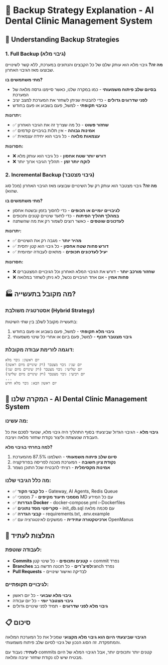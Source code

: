 # 💾 Backup Strategy Explanation - AI Dental Clinic Management System

## 🎯 Understanding Backup Strategies

### 1. Full Backup (גיבוי מלא)

**מה זה?**
גיבוי מלא הוא עותק שלם של כל הקבצים והנתונים במערכת, ללא קשר לשינויים שבוצעו מאז הגיבוי האחרון.

**מתי משתמשים בו?**
- **בסיום שלב פיתוח משמעותי** - כמו במקרה שלנו, כאשר סיימנו גרסה מלאה של המערכת
- **לפני שדרוגים גדולים** - כדי להבטיח שניתן לשחזר את המערכת למצב יציב
- **כגיבוי תקופתי** - למשל, פעם בשבוע או פעם בחודש

**יתרונות:**
- ✅ **שחזור פשוט** - כל מה שצריך זה את הגיבוי האחרון
- ✅ **אמינות גבוהה** - אין תלות בגיבויים קודמים
- ✅ **עצמאות מלאה** - כל גיבוי הוא יחידה עצמאית

**חסרונות:**
- ❌ **דורש יותר שטח אחסון** - כל גיבוי הוא עותק מלא
- ❌ **לוקח יותר זמן** - תהליך הגיבוי ארוך יותר

### 2. Incremental Backup (גיבוי מצטבר)

**מה זה?**
גיבוי מצטבר הוא עותק רק של השינויים שבוצעו מאז הגיבוי האחרון (מכל סוג שהוא).

**מתי משתמשים בו?**
- **לגיבויים יומיים או תכופים** - כדי לחסוך בזמן ובשטח אחסון
- **במהלך תהליך הפיתוח** - כדי לתעד שינויים קטנים ותכופים
- **לעדכונים שוטפים** - כאשר רוצים לשמור רק את מה שהשתנה

**יתרונות:**
- ✅ **מהיר יותר** - מגבה רק את השינויים
- ✅ **דורש פחות שטח אחסון** - כל גיבוי הוא קטן יחסית
- ✅ **יעיל לעדכונים תכופים** - מתאים לעבודה יומיומית

**חסרונות:**
- ❌ **שחזור מורכב יותר** - דורש את הגיבוי המלא האחרון וכל הגיבויים המצטברים
- ❌ **פחות אמין** - אם אחד הגיבויים נכשל, לא ניתן לשחזר במלואה

## 🏭 מה מקובל בתעשייה?

### **אסטרטגיה משולבת (Hybrid Strategy)**

בתעשייה מקובל לשלב בין שתי השיטות:

1. **גיבוי מלא תקופתי** - למשל, פעם בשבוע או פעם בחודש
2. **גיבוי מצטבר תכוף** - למשל, פעם ביום או אחרי כל שינוי משמעותי

### **דוגמה לזרימת עבודה מקובלת:**

```
יום ראשון: גיבוי מלא
יום שני: גיבוי מצטבר (רק שינויים מיום ראשון)
יום שלישי: גיבוי מצטבר (רק שינויים מיום שני)
יום רביעי: גיבוי מצטבר (רק שינויים מיום שלישי)
...
יום ראשון הבא: גיבוי מלא חדש
```

## 🎯 המקרה שלנו - AI Dental Clinic Management System

### **מה עשינו:**

**גיבוי מלא** - הגיבוי הגדול שביצעתי בסוף התהליך היה גיבוי מלא, שנועד לסכם את כל העבודה שנעשתה וליצור נקודת שחזור מלאה ויציבה.

**למה בחרתי בגיבוי מלא?**
1. **סיום שלב פיתוח משמעותי** - השלמנו 87.5% מהמערכת
2. **נקודת ציון חשובה** - המערכת מוכנה לפריסה בפרודקציה
3. **אמינות מקסימלית** - רציתי להבטיח שכל התוכן נשמר

### **מה כלל הגיבוי שלנו:**

- ✅ **כל קבצי הקוד** - Gateway, AI Agents, Redis Queue
- ✅ **מסמכי תיעוד מקיפים** - 7 מסמכי MD עם כל המידע
- ✅ **הגדרות Docker** - docker-compose.yml ו-Dockerfiles
- ✅ **סקריפטי מסד נתונים** - init_db.sql עם סכמה מלאה
- ✅ **קבצי הגדרה** - requirements.txt, .env.example
- ✅ **ארכיטקטורה עתידית** - ממשקים לאינטגרציה עם OpenManus

## 🔄 המלצות לעתיד

### **לעבודה שוטפת:**
- **Commits קטנים ותכופים** - כל שינוי קטן = commit נפרד
- **Branches לפיצ'רים** - כל תכונה חדשה בבranch נפרד
- **Pull Requests** - לבדיקה ואישור שינויים

### **לגיבויים תקופתיים:**
- **גיבוי מלא שבועי** - כל יום ראשון
- **גיבוי מצטבר יומי** - כל יום עבודה
- **גיבוי מלא לפני שדרוגים** - תמיד לפני שינויים גדולים

## 📋 סיכום

**הגיבוי שביצעתי היום הוא גיבוי מלא מקצועי** שמכיל את כל המערכת המלאה והמתפקדת. זה הסוג הנכון של גיבוי לסיום שלב פיתוח משמעותי.

**לעתיד:** נעבוד עם commits קטנים יותר ותכופים יותר, אבל הגיבוי המלא של היום מבטיח שיש לנו נקודת שחזור יציבה ומלאה.
